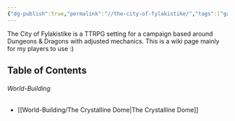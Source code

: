 ```yaml
---
{"dg-publish":true,"permalink":"//the-city-of-fylakistike/","tags":["gardenEntry"]}
---
```



The City of Fylakistike is a TTRPG setting for a campaign based around Dungeons & Dragons with adjusted mechanics. This is a wiki page mainly for my players to use :)


## Table of Contents

###### World-Building
- [[World-Building/The Crystalline Dome\|The Crystalline Dome]]